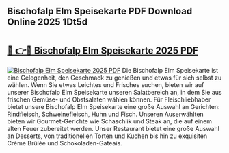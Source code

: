## Bischofalp Elm Speisekarte PDF Download Online 2025 1Dt5d

# <h2><a href="http://gc9wxs4.nevu.top/?p=Bischofalp+Elm+Speisekarte">🔗 👉🔴 Bischofalp Elm Speisekarte 2025 PDF</a></h2>

[![Bischofalp Elm Speisekarte 2025 PDF](https://i.imgur.com/dBaPXMq.png)](http://gc9wxs4.nevu.top/?p=Bischofalp+Elm+Speisekarte)
Die Bischofalp Elm Speisekarte ist eine Gelegenheit, den Geschmack zu genießen und etwas für sich selbst zu wählen. Wenn Sie etwas Leichtes und Frisches suchen, bieten wir auf unserer Bischofalp Elm Speisekarte unseren Salatbereich an, in dem Sie aus frischen Gemüse- und Obstsalaten wählen können. Für Fleischliebhaber bietet unsere Bischofalp Elm Speisekarte eine große Auswahl an Gerichten: Rindfleisch, Schweinefleisch, Huhn und Fisch. Unseren Auserwählten bieten wir Gourmet-Gerichte wie Schaschlik und Steak an, die auf einem alten Feuer zubereitet werden. Unser Restaurant bietet eine große Auswahl an Desserts, von traditionellen Torten und Kuchen bis hin zu exquisiten Crème Brûlée und Schokoladen-Gateais.
